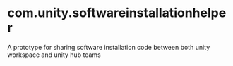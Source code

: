 # com.unity.softwareinstallationhelper
A prototype for sharing software installation code between both unity workspace and unity hub teams
